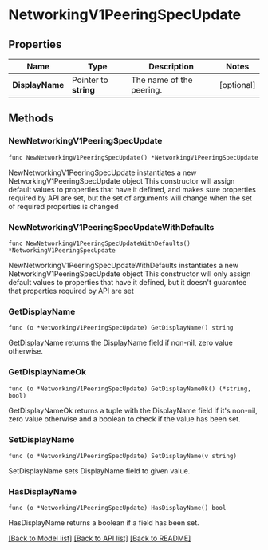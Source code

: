 # NetworkingV1PeeringSpecUpdate

## Properties

Name | Type | Description | Notes
------------ | ------------- | ------------- | -------------
**DisplayName** | Pointer to **string** | The name of the peering. | [optional] 

## Methods

### NewNetworkingV1PeeringSpecUpdate

`func NewNetworkingV1PeeringSpecUpdate() *NetworkingV1PeeringSpecUpdate`

NewNetworkingV1PeeringSpecUpdate instantiates a new NetworkingV1PeeringSpecUpdate object
This constructor will assign default values to properties that have it defined,
and makes sure properties required by API are set, but the set of arguments
will change when the set of required properties is changed

### NewNetworkingV1PeeringSpecUpdateWithDefaults

`func NewNetworkingV1PeeringSpecUpdateWithDefaults() *NetworkingV1PeeringSpecUpdate`

NewNetworkingV1PeeringSpecUpdateWithDefaults instantiates a new NetworkingV1PeeringSpecUpdate object
This constructor will only assign default values to properties that have it defined,
but it doesn't guarantee that properties required by API are set

### GetDisplayName

`func (o *NetworkingV1PeeringSpecUpdate) GetDisplayName() string`

GetDisplayName returns the DisplayName field if non-nil, zero value otherwise.

### GetDisplayNameOk

`func (o *NetworkingV1PeeringSpecUpdate) GetDisplayNameOk() (*string, bool)`

GetDisplayNameOk returns a tuple with the DisplayName field if it's non-nil, zero value otherwise
and a boolean to check if the value has been set.

### SetDisplayName

`func (o *NetworkingV1PeeringSpecUpdate) SetDisplayName(v string)`

SetDisplayName sets DisplayName field to given value.

### HasDisplayName

`func (o *NetworkingV1PeeringSpecUpdate) HasDisplayName() bool`

HasDisplayName returns a boolean if a field has been set.


[[Back to Model list]](../README.md#documentation-for-models) [[Back to API list]](../README.md#documentation-for-api-endpoints) [[Back to README]](../README.md)


